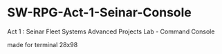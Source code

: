 # SW-RPG-Act-1-Seinar-Console
Act 1 : Seinar Fleet Systems Advanced Projects Lab - Command Console


made for terminal 28x98
